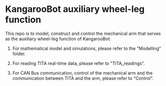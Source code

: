 # KangarooBot auxiliary wheel-leg function

This repo is to model, construct and control the mechanical arm that serves as the auxiliary wheel-leg function of KangarooBot:

1. For mathematical model and simulations, please refer to the "Modelling" folder.

2. For reading TITA real-time data, please refer to "TITA_readings".

3. For CAN Bus communication, control of the mechanical arm and the communication between TITA and the arm, please refer to "Control".
